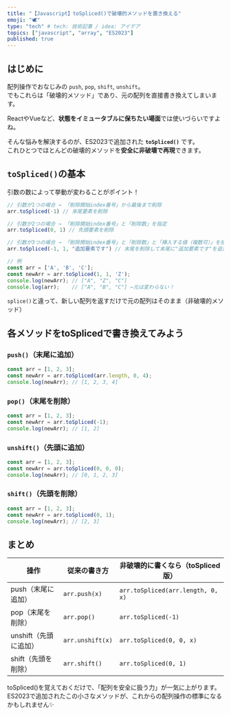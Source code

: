 ```yaml
---
title: "【Javascript】toSpliced()で破壊的メソッドを置き換える"
emoji: "🕊️"
type: "tech" # tech: 技術記事 / idea: アイデア
topics: ["javascript", "array", "ES2023"]
published: true
---
```

## はじめに

配列操作でおなじみの `push`, `pop`, `shift`, `unshift`。  
でもこれらは「破壊的メソッド」であり、元の配列を直接書き換えてしまいます。

ReactやVueなど、**状態をイミュータブルに保ちたい場面**では使いづらいですよね。

そんな悩みを解決するのが、ES2023で追加された **`toSpliced()`** です。  
これひとつでほとんどの破壊的メソッドを**安全に非破壊で再現**できます。

## `toSpliced()`の基本
引数の数によって挙動が変わることがポイント！
```js
// 引数が1つの場合 → 「削除開始index番号」から最後まで削除
arr.toSpliced(-1) // 末尾要素を削除

// 引数が2つの場合 → 「削除開始index番号」と「削除数」を指定
arr.toSpliced(0, 1) // 先頭要素を削除

// 引数が3つの場合 → 「削除開始index番号」と「削除数」と「挿入する値（複数可）」を指定
arr.toSpliced(-1, 1, "追加要素です") // 末尾を削除して末尾に"追加要素です"を追加

```

```js
// 例
const arr = ['A', 'B', 'C'];
const newArr = arr.toSpliced(1, 1, 'Z');
console.log(newArr); // ["A", "Z", "C"]
console.log(arr);    // ["A", "B", "C"] ←元は変わらない！
```
`splice()`と違って、新しい配列を返すだけで元の配列はそのまま（非破壊的メソッド）

## 各メソッドをtoSplicedで書き換えてみよう
### `push()`（末尾に追加）
```js
const arr = [1, 2, 3];
const newArr = arr.toSpliced(arr.length, 0, 4);
console.log(newArr); // [1, 2, 3, 4]
```

### `pop()`（末尾を削除）
```js
const arr = [1, 2, 3];
const newArr = arr.toSpliced(-1);
console.log(newArr); // [1, 2]
```
### `unshift()`（先頭に追加）
```js
const arr = [1, 2, 3];
const newArr = arr.toSpliced(0, 0, 0);
console.log(newArr); // [0, 1, 2, 3]
```

### `shift()`（先頭を削除）
```js
const arr = [1, 2, 3];
const newArr = arr.toSpliced(0, 1);
console.log(newArr); // [2, 3]
```

## まとめ

| 操作 | 従来の書き方 | 非破壊的に書くなら（toSpliced版） |
|------|----------------|--------------------------------|
| push（末尾に追加） | `arr.push(x)` | `arr.toSpliced(arr.length, 0, x)` |
| pop（末尾を削除） | `arr.pop()` | `arr.toSpliced(-1)` |
| unshift（先頭に追加） | `arr.unshift(x)` | `arr.toSpliced(0, 0, x)` |
| shift（先頭を削除） | `arr.shift()` | `arr.toSpliced(0, 1)` |

toSpliced()を覚えておくだけで、「配列を安全に扱う力」が一気に上がります。
ES2023で追加されたこの小さなメソッドが、これからの配列操作の標準になるかもしれません✨